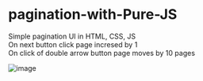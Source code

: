 # pagination-with-Pure-JS
Simple pagination UI in HTML, CSS, JS <br/>
On next button click page incresed by 1 <br/>
On click of double arrow button page moves by 10 pages <br/>

![image](https://user-images.githubusercontent.com/67156745/206255150-cbe8ab28-5e76-4ee7-9cc8-f12e52a75b62.png)
